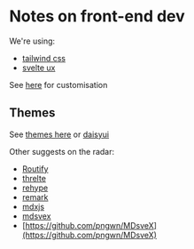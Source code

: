 # Notes on front-end dev


We're using:
 * [tailwind css](https://tailwindcss.com/docs/guides/sveltekit)
 * [svelte ux](https://svelte-ux.tecniq.dev)

See [here](https://svelte-ux.techniq.dev/customization) for customisation

## Themes

See [themes here](https://svelte-ux.techniq.dev/theme) or [daisyui](https://daisyui.com/docs/themes/)

Other suggests on the radar:

 * [Routify](https://routify.dev/)
 * [threlte](https://threlte.xyz/docs/learn/getting-started/introduction)
 * [rehype](https://github.com/rehypejs/rehype)
 * [remark](https://github.com/remarkjs)
 * [mdxjs](https://mdxjs.com/)
 * [mdsvex](https://mdsvex.pngwn.io/docs)
 * [https://github.com/pngwn/MDsveX](https://github.com/pngwn/MDsveX)